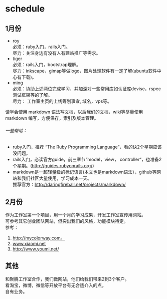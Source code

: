 # schedule

## 1月份
*  roy   
   必须：ruby入门，rails入门。  
   尽力：关注身边有没有人有建站推广等需求。  
*  tiger  
   必须：rails入门，bootstrap理解。  
   尽力：inkscape，gimap等做logo，图片处理软件有一定了解(ubuntu软件中心有下载)。
*  ming   
   必须：协助上述两位完成学习，并加深对一些常用库如认证库devise，rspec测试框架等的了解。  
   尽力： 工作室主页的上线筹划事宜, 域名，vps等。    

请学会使用 markdown 语法写文档，以后我们的文档，wiki等尽量使用 markdown 编写，方便保存，索引及版本管理。

###### 一些帮助：
* ruby入门，推荐 “The Ruby Programming Language”，看的快2个星期应该没问题。
* rails入门，必读官方guide，前三章节“model，view， controller“，也准备2个星期。(http://guides.rubyonrails.org/)
* markdown是一超轻量级的标记语言(本文也是markdown语法），github等网站和我们社区大量使用，学习成本一天。  
  推荐官方：http://daringfireball.net/projects/markdown/

## 2月份
   作为工作室第一个项目，用一个月的学习成果，开发工作室宣传用网站。  
   可参考其它创业团队网站，但突出我们的风格，功能模块待定。  
   参考：  
   1. http://mycolorway.com。  
   2. www.xiaomi.net  
   3. http://www.youmi.net/  
  
  

## 其他
和聚腾工作室合作，我们做网站，他们给我们带来2到3个客户。  
看淘宝，微博，微信等开放平台有无合适介入的点。  
自有业务。  
